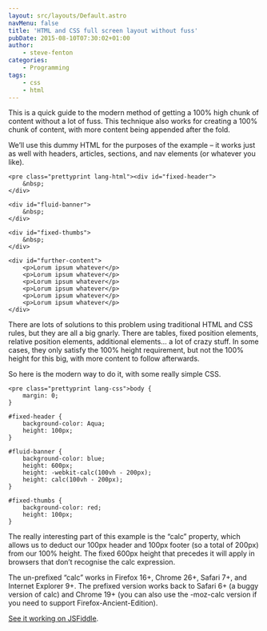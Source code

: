 ```yaml
---
layout: src/layouts/Default.astro
navMenu: false
title: 'HTML and CSS full screen layout without fuss'
pubDate: 2015-08-10T07:30:02+01:00
author:
    - steve-fenton
categories:
    - Programming
tags:
    - css
    - html
---
```


This is a quick guide to the modern method of getting a 100% high chunk of content without a lot of fuss. This technique also works for creating a 100% chunk of content, with more content being appended after the fold.

We’ll use this dummy HTML for the purposes of the example – it works just as well with headers, articles, sections, and nav elements (or whatever you like).

```
<pre class="prettyprint lang-html"><div id="fixed-header">
    &nbsp;    
</div>

<div id="fluid-banner">
    &nbsp;
</div>

<div id="fixed-thumbs">
    &nbsp;
</div>

<div id="further-content">
    <p>Lorum ipsum whatever</p>
    <p>Lorum ipsum whatever</p>
    <p>Lorum ipsum whatever</p>
    <p>Lorum ipsum whatever</p>
    <p>Lorum ipsum whatever</p>
    <p>Lorum ipsum whatever</p>
</div>
```

There are lots of solutions to this problem using traditional HTML and CSS rules, but they are all a big gnarly. There are tables, fixed position elements, relative position elements, additional elements… a lot of crazy stuff. In some cases, they only satisfy the 100% height requirement, but not the 100% height for this big, with more content to follow afterwards.

So here is the modern way to do it, with some really simple CSS.

```
<pre class="prettyprint lang-css">body {
    margin: 0;
}

#fixed-header {
    background-color: Aqua;
    height: 100px;
}

#fluid-banner {
    background-color: blue;
    height: 600px;
    height: -webkit-calc(100vh - 200px);
    height: calc(100vh - 200px);
}

#fixed-thumbs {
    background-color: red;
    height: 100px;
}
```

The really interesting part of this example is the “calc” property, which allows us to deduct our 100px header and 100px footer (so a total of 200px) from our 100% height. The fixed 600px height that precedes it will apply in browsers that don’t recognise the calc expression.

The un-prefixed “calc” works in Firefox 16+, Chrome 26+, Safari 7+, and Internet Explorer 9+. The prefixed version works back to Safari 6+ (a buggy version of calc) and Chrome 19+ (you can also use the -moz-calc version if you need to support Firefox-Ancient-Edition).

[See it working on JSFiddle](http://jsfiddle.net/Sohnee/Loe9gfa7/1/).